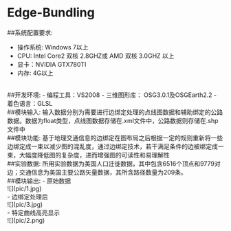 # Edge-Bundling
##系统配置要求:
- 操作系统: Windows 7以上
- CPU: Intel Core2 双核 2.8GHZ或 AMD 双核 3.0GHZ 以上
- 显卡：NVIDIA GTX780TI 
- 内存: 4G以上

<br>
##开发环境:
- 编程工具：VS2008
- 三维图形库： OSG3.0.1及OSGEarth2.2
- 着色语言：GLSL

<br>
##模块输入:
输入数据分别为需要进行边绑定处理的点线图数据和辅助绑定的公路数据。数据为float类型，点线图数据存储在.xml文件中，公路数据则存储在.shp文件中
<br>
##模块功能:
基于地理交通信息的边绑定在图布局之后根据一定的规则重新将一些边绑定成一束以减少图的混乱度，通过边绑定技术，若干满足条件的边被绑定成一束，大幅度降低图的复杂度，进而增强图的可读性和易理解性
<br>
##实验数据:
所用实验数据为美国人口迁徙数据，其中包含6516个顶点和9779对边；交通信息为美国主要公路矢量数据，其所含路径数量为209条。
<br>
##模块输出:
- 原始数据
<br>
![](pic/1.jpg)  
<br>
- 边绑定处理后
<br>
![](pic/3.jpg) 
<br>
- 特定曲线高亮显示
<br>
![](pic/2.png) 

